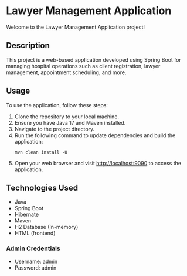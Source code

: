 # Lawyer Management Application

Welcome to the Lawyer Management Application project!

## Description

This project is a web-based application developed using Spring Boot for managing hospital operations such as client registration, lawyer management, appointment scheduling, and more.

## Usage

To use the application, follow these steps:

1. Clone the repository to your local machine.
2. Ensure you have Java 17 and Maven installed.
3. Navigate to the project directory.
4. Run the following command to update dependencies and build the application:
    ```shell
    mvn clean install -U
    ```
5. Open your web browser and visit [http://localhost:9090](http://localhost:9090) to access the application.

## Technologies Used

- Java
- Spring Boot
- Hibernate
- Maven
- H2 Database (In-memory)
- HTML (frontend)

### Admin Credentials

- Username: admin
- Password: admin
